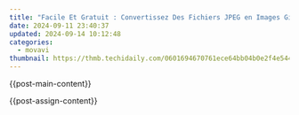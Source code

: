 ```yaml
---
title: "Facile Et Gratuit : Convertissez Des Fichiers JPEG en Images Gifs Animées en Ligne via Movavi"
date: 2024-09-11 23:40:37
updated: 2024-09-14 10:12:48
categories:
  - movavi
thumbnail: https://thmb.techidaily.com/0601694670761ece64bb04b0e2f4e5442e44a57f3569a9d151653d5c13c164d9.jpg
---
```


{{post-main-content}}

<ins class="adsbygoogle"
     style="display:block"
     data-ad-format="autorelaxed"
     data-ad-client="ca-pub-7571918770474297"
     data-ad-slot="1223367746"></ins>

{{post-assign-content}}

<ins class="adsbygoogle"
     style="display:block"
     data-ad-client="ca-pub-7571918770474297"
     data-ad-slot="8358498916"
     data-ad-format="auto"
     data-full-width-responsive="true"></ins>
